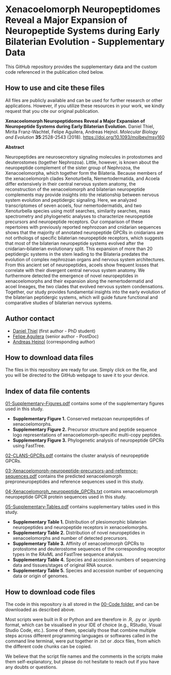 # Xenacoelomorph Neuropeptidomes Reveal a Major Expansion of Neuropeptide Systems during Early Bilaterian Evolution - Supplementary Data

This GitHub repository provides the supplementary data and the custom code referenced in the publication cited below.

## How to use and cite these files 

All files are publicly available and can be used for further research or other applications. However, if you utilize these resources in your work, we kindly request that you cite our original publication.

**Xenacoelomorph Neuropeptidomes Reveal a Major Expansion of Neuropeptide Systems during Early Bilaterian Evolution.** Daniel Thiel, Mirita Franz-Wachtel, Felipe Aguilera, Andreas Hejnol. *Molecular Biology and Evolution* **35**:2528-2543 (2018). https://doi.org/10.1093/molbev/msy160

**Abstract**

Neuropeptides are neurosecretory signaling molecules in protostomes and deuterostomes (together Nephrozoa). Little, however, is known about the neuropeptide complement of the sister group of Nephrozoa, the Xenacoelomorpha, which together form the Bilateria. Because members of the xenacoelomorph clades Xenoturbella, Nemertodermatida, and Acoela differ extensively in their central nervous system anatomy, the reconstruction of the xenacoelomorph and bilaterian neuropeptide complements may provide insights into the relationship between nervous system evolution and peptidergic signaling. Here, we analyzed transcriptomes of seven acoels, four nemertodermatids, and two Xenoturbella species using motif searches, similarity searches, mass spectrometry and phylogenetic analyses to characterize neuropeptide precursors and neuropeptide receptors. Our comparison of these repertoires with previously reported nephrozoan and cnidarian sequences shows that the majority of annotated neuropeptide GPCRs in cnidarians are not orthologs of specific bilaterian neuropeptide receptors, which suggests that most of the bilaterian neuropeptide systems evolved after the cnidarian–bilaterian evolutionary split. This expansion of more than 20 peptidergic systems in the stem leading to the Bilateria predates the evolution of complex nephrozoan organs and nervous system architectures. From this ancient set of neuropeptides, acoels show frequent losses that correlate with their divergent central nervous system anatomy. We furthermore detected the emergence of novel neuropeptides in xenacoelomorphs and their expansion along the nemertodermatid and acoel lineages, the two clades that evolved nervous system condensations. Together, our study provides fundamental insights into the early evolution of the bilaterian peptidergic systems, which will guide future functional and comparative studies of bilaterian nervous systems.

## Author contact

- [Daniel Thiel](mailto:daniel.thiel@uib.no) (first author - PhD student)
- [Felipe Aguilera](mailto:felipe.aguilera@uib.no) (senior author - PostDoc)
- [Andreas Hejnol](mailto:andreas.hejnol@uib.no) (corresponding author)

## How to download data files

The files in this repository are ready for use. Simply click on the file, and you will be directed to the GitHub webpage to save it to your device.

## Index of data file contents

[01-Supplementary-Figures.pdf](https://github.com/faguil/Xenacoelomorph-Neuropeptides-Evolution/blob/main/01-Supplementary-Figures.pdf) contains some of the supplementary figures used in this study.

- **Supplementary Figure 1.** Conserved metazoan neuropeptides of xenacoelomorphs.
- **Supplementary Figure 2.** Precursor structure and peptide sequence logo representations of xenacoelomorph-specific multi-copy peptides.
- **Supplementary Figure 3.** Phylogenetic analysis of neuropeptide GPCRs using FastTree.

[02-CLANS-GPCRs.pdf](https://github.com/faguil/Xenacoelomorph-Neuropeptides-Evolution/blob/main/02-CLANS-GPCRs.pdf) contains the cluster analysis of neuropeptide GPCRs.

[03-Xenacoelomorph-neuropeptide-precursors-and-reference-sequences.pdf](https://github.com/faguil/Xenacoelomorph-Neuropeptides-Evolution/blob/main/03-Xenacoelomorph-neuropeptide-precursors-and-reference-sequences.pdf) contains the predicted xenacoelomorph preproneuropeptides and reference sequences used in this study.

[04-Xenacoelomorph_neuropeptide_GPCRs.txt](https://github.com/faguil/Xenacoelomorph-Neuropeptides-Evolution/blob/main/04-Xenacoelomorph_neuropeptide_GPCRs.txt) contains xenacoelomorph neuropeptide GPCR protein sequences used in this study.

[05-Supplementary-Tables.pdf](https://github.com/faguil/Xenacoelomorph-Neuropeptides-Evolution/blob/main/05-Supplementary-Tables.pdf) contains supplementary tables used in this study.

- **Supplementary Table 1.** Distribution of plesiomorphic bilaterian neuropeptides and neuropeptide receptors in xenacoelomorphs.
- **Supplementary Table 2.** Distribution of novel neuropeptides in xenacoelomorphs and number of detected precursors.
- **Supplementary Table 3.** Affinity of xenacoelomorph GPCRs to protostome and deuterostome sequences of the corresponding receptor types in the RAxML and FastTree sequence analysis.
- **Supplementary Table 4.** Species and accession numbers of sequencing data and tissues/stages of original RNA source.
- **Supplementary Table 5.** Species and accession number of sequencing data or origin of genomes.

## How to download code files

The code in this repository is all stored in the [00-Code folder](https://github.com/faguil/Xenacoelomorph-Neuropeptides-Evolution/tree/main/00-Code), and can be downloaded as described above. 

Most scripts were built in R or Python and are therefore in .R, .py or .ipynb format, which can be visualised in your IDE of choice (e.g., RStudio, Visual Studio Code, etc.). Some of them, specially those that combine multiple steps across different programming languages or softwares called in the command line terminal, were put together in .txt or .docx files, from which the different code chunks can be copied.

We believe that the script file names and the comments in the scripts make them self-explanatory, but please do not hesitate to reach out if you have any doubts or questions.
